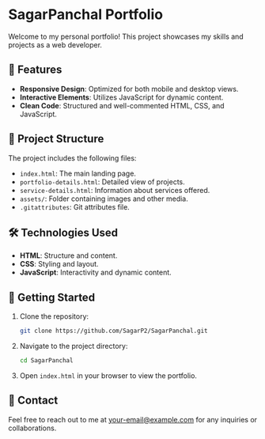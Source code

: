 
# SagarPanchal Portfolio

Welcome to my personal portfolio! This project showcases my skills and projects as a web developer.

## 🚀 Features

- **Responsive Design**: Optimized for both mobile and desktop views.
- **Interactive Elements**: Utilizes JavaScript for dynamic content.
- **Clean Code**: Structured and well-commented HTML, CSS, and JavaScript.

## 📁 Project Structure

The project includes the following files:

- `index.html`: The main landing page.
- `portfolio-details.html`: Detailed view of projects.
- `service-details.html`: Information about services offered.
- `assets/`: Folder containing images and other media.
- `.gitattributes`: Git attributes file.

## 🛠️ Technologies Used

- **HTML**: Structure and content.
- **CSS**: Styling and layout.
- **JavaScript**: Interactivity and dynamic content.

## 📌 Getting Started

1. Clone the repository:

   ```bash
   git clone https://github.com/SagarP2/SagarPanchal.git
   ```

2. Navigate to the project directory:

   ```bash
   cd SagarPanchal
   ```

3. Open `index.html` in your browser to view the portfolio.

## 📧 Contact

Feel free to reach out to me at [your-email@example.com](mailto:your-email@example.com) for any inquiries or collaborations.
